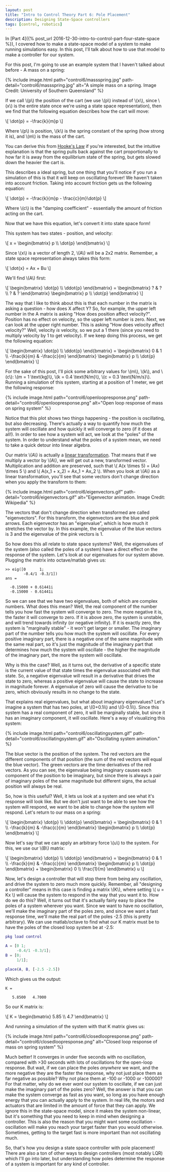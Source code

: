 ```yaml
---
layout: post
title: "Intro to Control Theory Part 6: Pole Placement"
description: Designing State-Space controllers
tags: [control, robotics]
---
```

In [Part 4]({% post_url 2016-12-30-intro-to-control-part-four-state-space %}), I covered how to make a state-space model of a system to make running simulations easy. In this post, I'll talk about how to use that model to make a controller for our system.

For this post, I'm going to use an example system that I haven't talked about before - A mass on a spring:

{% include image.html path="control6/massspring.jpg" path-detail="control6/massspring.jpg" alt="A simple mass on a spring. Image Credit: University of Southern Queensland" %}

If we call \\(p\\) the position of the cart (we use \\(p\\) instead of \\(x\\), since \\(x\\) is the entire state once we're using a state space representation), then we find that the following equation describes how the cart will move:

\\[ \dot{p} = -\frac{k}{m}p \\]

Where \\(p\\) is position, \\(k\\) is the spring constant of the spring (how strong it is), and \\(m\\) is the mass of the cart.

You can derive this from [Hooke's Law](https://en.wikipedia.org/wiki/Hooke%27s_law) if you're interested, but the intuitive explanation is that the spring pulls back against the cart proportionally to how far it is away from the equilibrium state of the spring, but gets slowed down the heavier the cart is.

This describes a ideal spring, but one thing that you'll notice if you run a simulation of this is that it will keep on oscillating forever! We haven't taken into account friction. Taking into account friction gets us the following equation:

\\[ \dot{p} = -\frac{k}{m}p - \frac{c}{m}\dot{p} \\]

Where \\(c\\) is the "damping coefficient" - essentially the amount of friction acting on the cart.

Now that we have this equation, let's convert it into state space form!

This system has two states - position, and velocity:

\\[ x = \begin{bmatrix} p \\\\ \dot{p} \end{bmatrix} \\]

Since \\(x\\) is a vector of length 2, \\(A\\) will be a 2x2 matrix. Remember, a state space representation always takes this form:

\\[ \dot{x} = Ax + Bu \\]

We'll find \\(A\\) first:

\\[ \begin{bmatrix} \dot{p} \\\\ \ddot{p} \end{bmatrix} = \begin{bmatrix} ? & ? \\\\ ? & ? \end{bmatrix} \begin{bmatrix} p \\\\ \dot{p} \end{bmatrix} \\]

The way that I like to think about this is that each number in the matrix is asking a question - how does X affect Y? So, for example, the upper left number in the A matrix is asking "How does position affect velocity?". Position has no effect on velocity, so the upper left number is zero. Next, we can look at the upper right number. This is asking "How does velocity affect velocity?" Well, velocity *is* velocity, so we put a 1 there (since you need to multiply velocity by 1 to get velocity). If we keep doing this process, we get the following equation:

\\[ \begin{bmatrix} \dot{p} \\\\ \ddot{p} \end{bmatrix} = \begin{bmatrix} 0 & 1 \\\\ -\frac{k}{m} & -\frac{c}{m} \end{bmatrix} \begin{bmatrix} p \\\\ \dot{p} \end{bmatrix} \\]

For the sake of this post, I'll pick some arbitrary values for \\(m\\), \\(k\\), and \\(c\\): \\(m = 1 \text{kg}\\), \\(k = 0.4 \text{N/m}\\), \\(c = 0.3 \text{N/m/s}\\). Running a simulation of this system, starting at a position of 1 meter, we get the following response:

{% include image.html path="control6/openloopresponse.png" path-detail="control6/openloopresponse.png" alt="Open loop response of mass on spring system" %}

Notice that this plot shows two things happening - the position is oscillating, but also decreasing. There's actually a way to quantify how much the system will oscillate and how quickly it will converge to zero (if it does at all!). In order to see how a system will act, we look at the "poles" of the system. In order to understand what the poles of a system mean, we need to take a quick detour into linear algebra.

Our matrix \\(A\\) is actually a [linear transformation](https://en.wikipedia.org/wiki/Linear_map). That means that if we multiply a vector by \\(A\\), we will get out a new, transformed vector. Multiplication and addition are preserved, such that \\( A(x \times 5) = (Ax) \times 5 \\) and \\( A(x\_1 + x_2) = Ax\_1 + Ax\_2 \\). When you look at \\(A\\) as a linear transformation, you'll see that some vectors don't change direction when you apply the transform to them:

{% include image.html path="control6/eigenvectors.gif" path-detail="control6/eigenvectors.gif" alt="Eigenvector animation. Image Credit: Wikipedia" %}

The vectors that don't change direction when transformed are called "eigenvectors". For this transform, the eigenvectors are the blue and pink arrows. Each eigenvector has an "eigenvalue", which is how much it stretches the vector by. In this example, the eigenvalue of the blue vectors is 3 and the eigenvalue of the pink vectors is 1.

So how does this all relate to state space systems? Well, the eigenvalues of the system (also called the poles of a system) have a direct effect on the response of the system. Let's look at our eigenvalues for our system above. Plugging the matrix into octave/matlab gives us:

```
>> eig([0      1;
        -0.4/1 -0.3/1])
ans =

  -0.15000 + 0.61441i
  -0.15000 - 0.61441i
```

So we can see that we have two eigenvalues, both of which are complex numbers. What does this mean? Well, the real component of the number tells you how fast the system will converge to zero. The more negative it is, the faster it will converge to zero. If it is above zero, the system is unstable, and will trend towards infinity (or negative infinity). If it is exactly zero, the system is "marginally stable" - it won't get larger or smaller. The imaginary part of the number tells you how much the system will oscillate. For every positive imaginary part, there is a negative one of the same magnitude with the same real part, so it's just the magnitude of the imaginary part that determines how much the system will oscillate - the higher the magnitude of the imaginary part, the more the system will oscillate.

Why is this the case? Well, as it turns out, the derivative of a specific state is the current value of that state times the eigenvalue associated with that state. So, a negative eigenvalue will result in a derivative that drives the state to zero, whereas a positive eigenvalue will cause the state to increase in magnitude forever. A eigenvalue of zero will cause the derivative to be zero, which obviously results in no change to the state.

That explains real eigenvalues, but what about imaginary eigenvalues? Let's imagine a system that has two poles, at \\(0+0.1i\\) and \\(0-0.1i\\). Since this system has a real component of zero, it will be marginally stable, but since it has an imaginary component, it will oscillate. Here's a way of visualizing this system:

{% include image.html path="control6/oscillatingsystem.gif" path-detail="control6/oscillatingsystem.gif" alt="Oscillating system animation." %}

The blue vector is the position of the system. The red vectors are the different components of that position (the sum of the red vectors will equal the blue vector). The green vectors are the time derivatives of the red vectors. As you can see, the eigenvalue being imaginary causes each component of the position to be imaginary, but since there is always a pair of imaginary poles of the same magnitude but different signs, the actual position will always be real.

So, how is this useful? Well, it lets us look at a system and see what it's response will look like. But we don't just want to be able to see how the system will respond, we want to be able to change how the system will respond. Let's return to our mass on a spring:

\\[ \begin{bmatrix} \dot{p} \\\\ \ddot{p} \end{bmatrix} = \begin{bmatrix} 0 & 1 \\\\ -\frac{k}{m} & -\frac{c}{m} \end{bmatrix} \begin{bmatrix} p \\\\ \dot{p} \end{bmatrix} \\]

Now let's say that we can apply an arbitrary force \\(u\\) to the system. For this, we use our \\(B\\) matrix:

\\[ \begin{bmatrix} \dot{p} \\\\ \ddot{p} \end{bmatrix} = \begin{bmatrix} 0 & 1 \\\\ -\frac{k}{m} & -\frac{c}{m} \end{bmatrix} \begin{bmatrix} p \\\\ \dot{p} \end{bmatrix} + \begin{bmatrix} 0 \\\\ \frac{1}{m} \end{bmatrix} u \\]

Now, let's design a controller that will stop there from being any oscillation, and drive the system to zero much more quickly. Remember, all "designing a controller" means in this case is finding a matrix \\(K\\), where setting \\( u = Kx \\) will cause the system to respond in the way that you want it to. How do we do this? Well, it turns out that it's actually fairly easy to place the poles of a system wherever you want. Since we want to have no oscillation, we'll make the imaginary part of the poles zero, and since we want a fast response time, we'll make the real part of the poles -2.5 (this is pretty arbitrary). We can use matlab/octave to find what our K matrix must be to have the poles of the closed loop system be at -2.5:


```matlab
pkg load control

A = [0 1;
     -0.4/1 -0.3/1];
B = [0;
     1/1];

place(A, B, [-2.5 -2.5])
```

Which gives us the output:

```
K =

   5.8500   4.7000
```

So our K matrix is:

\\[ K = \begin{bmatrix} 5.85 \\\\ 4.7 \end{bmatrix} \\]

And running a simulation of the system with that K matrix gives us:

{% include image.html path="control6/closedloopresponse.png" path-detail="control6/closedloopresponse.png" alt="Closed loop response of mass on spring system" %}

Much better! It converges in under five seconds with no oscillation, compared with >30 seconds with lots of oscillations for the open-loop response. But wait, if we can place the poles _anywhere_ we want, and the more negative they are the faster the response, why not just place them as far negative as possible? Why not place them at -100 or -1000 or -100000? For that matter, why do we ever _want_ our system to oscillate, if we can just make the imaginary part of the poles zero? Well, the answer is that you can make the system converge as fast as you want, so long as you have enough energy that you can actually apply to the system. In real life, the motors and actuators that are limited in the amount of force that they can apply. We ignore this in the state-space model, since it makes the system non-linear, but it's something that you need to keep in mind when designing a controller. This is also the reason that you might want some oscillation - oscillation will make you reach your target faster than you would otherwise. Sometimes, getting to the target fast is more important than not oscillating much.

So, that's how you design a state space controller with pole placement! There are also a ton of other ways to design controllers (most notably LQR) which I'll go into later, but understanding how poles determine the response of a system is important for any kind of controller.
